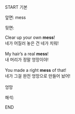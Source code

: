 START
기본

앞면:
mess


뒷면:
<div>Clear up your own <strong>mess</strong>! </div><div><div>네가 어질러 놓은 건 네가 치워!</div></div><div><br></div><div><div>My hair’s a real <strong>mess</strong>! </div><div><div>내 머리가 정말 엉망이야!</div></div></div><div><br></div><div><div>You made a right <strong>mess</strong> of that! </div><div><div>네가 그걸 완전 엉망으로 만들어 놨어!</div></div></div><div><br></div><div>엉망</div>


해석:
<!--ID: 1746614454274-->
END